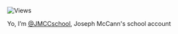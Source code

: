 ![Views](https://komarev.com/ghpvc/?username=jmccschool&style=flat-square)

Yo, I’m [@JMCCschool](https://github.com/JMCCschool), Joseph McCann's school account
